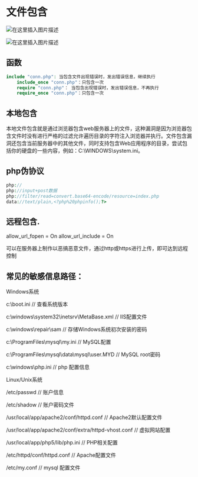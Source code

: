 # 文件包含

![在这里插入图片描述](https://i-blog.csdnimg.cn/blog_migrate/810f3d3aa1a7360eb259990a9787aa82.png)

![在这里插入图片描述](https://i-blog.csdnimg.cn/blog_migrate/d668caf8d4ae149c56bb4ab1ef5745c1.png)

## 函数

```php
include "conn.php": 当包含文件出现错误时，发出错误信息，继续执行
	include_once "conn.php"：只包含一次
	require "conn.php"： 当包含出现错误时，发出错误信息，不再执行
	require_once "conn.php"：只包含一次
```



## 本地包含

本地文件包含就是通过浏览器包含web服务器上的文件，这种漏洞是因为浏览器包含文件时没有进行严格的过滤允许遍历目录的字符注入浏览器并执行。文件包含漏洞还包含当前服务器中的其他文件，同时支持包含Web应用程序的目录，尝试包括你的硬盘的一些内容，例如：C:\WINDOWS\system.ini。

## php伪协议

```php
php://
php://input+post数据
php://filter/read=convert.base64-encode/resource=index.php
data://text/plain,<?php%20phpinfo();?>
```

## 远程包含.

allow_url_fopen = On  allow_url_include = On

可以在服务器上制作以恶搞恶意文件，通过http或https进行上传，即可达到远程控制

## 常见的敏感信息路径：

Windows系统

c:\boot.ini // 查看系统版本

c:\windows\system32\inetsrv\MetaBase.xml // IIS配置文件

c:\windows\repair\sam // 存储Windows系统初次安装的密码

c:\ProgramFiles\mysql\my.ini // MySQL配置

c:\ProgramFiles\mysql\data\mysql\user.MYD // MySQL root密码

c:\windows\php.ini // php 配置信息

Linux/Unix系统

/etc/passwd // 账户信息

/etc/shadow // 账户密码文件

/usr/local/app/apache2/conf/httpd.conf // Apache2默认配置文件

/usr/local/app/apache2/conf/extra/httpd-vhost.conf // 虚拟网站配置

/usr/local/app/php5/lib/php.ini // PHP相关配置

/etc/httpd/conf/httpd.conf // Apache配置文件

/etc/my.conf // mysql 配置文件